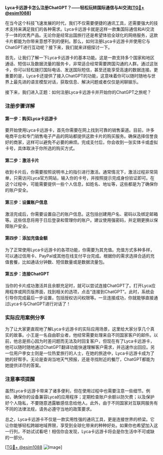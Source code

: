 **Lyca卡远游卡怎么注册ChatGPT？——轻松玩转国际通信与AI交流[[TG💪+ @esim1088](https://t.me/s/esim1088)]**

在当今这个科技飞速发展的时代，我们不仅需要便捷的通讯工具，还需要强大的技术支持来满足我们的各种需求。Lyca卡远游卡就是这样一款集国际通信和AI交流于一体的优秀产品。无论你是经常出国旅行还是希望体验全球化的网络服务，这款卡片都能为你带来意想不到的便利。那么，如何注册Lyca卡远游卡并使用它与ChatGPT进行互动呢？接下来，我们就来详细探讨一下。

首先，让我们了解一下Lyca卡远游卡的基本功能。这是一款支持多个国家和地区通话、短信以及数据流量的服务卡，非常适合经常需要跨国沟通的人群。通过这张卡，你可以轻松拨打国际电话、发送国际短信，甚至还能享受高速的数据连接。更重要的是，Lyca卡还提供了接入ChatGPT的功能，这意味着你可以随时随地与世界上最先进的语言模型对话，获取信息、解决问题或者仅仅是闲聊娱乐。

接下来，我们进入正题：如何注册Lyca卡远游卡并开始你的ChatGPT之旅呢？

### 注册步骤详解

#### 第一步：购买Lyca卡远游卡
要开始使用Lyca卡远游卡，首先你需要在网上找到可靠的销售渠道。目前，许多电商平台和专门销售电子产品的网站都提供这款卡片的购买服务。确保选择信誉良好的商家，这样可以避免不必要的麻烦。完成支付后，你会收到一张实体卡或虚拟卡号，具体取决于你所选的购买方式。

#### 第二步：激活卡片
收到卡片后，你需要按照说明书上的指引进行激活。通常情况下，激活过程非常简单，只需访问Lyca官方网站，输入你的卡号，并按照提示完成身份验证即可。在这个过程中，可能需要提供一些个人信息，如姓名、地址等，这些都是为了确保你的账户安全。

#### 第三步：设置账户信息
激活完成后，你需要设置自己的账户信息。这包括创建用户名、密码以及绑定邮箱等。这些信息将用于日后登录和管理你的账户。建议使用强密码，并定期更换以保障账户安全。

#### 第四步：添加充值金额
为了正常使用Lyca卡远游卡的各项功能，你需要为其充值。充值方式多种多样，可以通过信用卡、PayPal或其他在线支付平台完成。根据你的需求选择合适的充值套餐，比如通话分钟数、短信数量或是数据流量包。

#### 第五步：连接ChatGPT
当你的卡片成功激活并且余额充足时，就可以尝试连接ChatGPT了。打开Lyca应用程序或网页版界面，找到相关的选项，点击“连接到ChatGPT”。此时，系统会引导你完成最后一步设置，包括授权访问权限等。一旦连接成功，你就能够直接通过Lyca卡与ChatGPT进行对话了！

### 实际应用案例分享

为了让大家更直观地了解Lyca卡远游卡的实际应用场景，这里给大家分享几个真实的故事。小王是一名自由职业者，他经常需要处理来自不同国家客户的邮件。以前，他总是担心因为时差问题而无法及时回复客户，但现在有了Lyca卡远游卡，他可以随时随地通过ChatGPT翻译功能快速理解客户需求，并迅速作出回应。另一位用户李女士则是一位热爱旅行的人士，在她的旅途中，Lyca卡远游卡成为了她的好帮手。无论是查询当地天气预报，还是寻找附近的餐厅，ChatGPT都能为她提供详尽的答案。

### 注意事项提醒

虽然Lyca卡远游卡带来了诸多便利，但在使用过程中也需要注意一些细节。例如，确保你的设备兼容Lyca的应用程序；定期检查账户余额以防欠费；以及保护好个人隐私，不要随意透露敏感信息给他人。此外，由于不同国家对互联网服务有不同的法律法规，请务必遵守当地的政策要求。

总之，Lyca卡远游卡不仅是一款实用性强的通讯工具，更是连接世界的桥梁。它让你能够轻松跨越地域界限，享受到全球化带来的种种好处。如果你也希望加入这一行列，不妨试试看吧！相信你会发现，Lyca卡远游卡将会是你生活中不可或缺的一部分。

[[TG💪+ @esim1088](https://t.me/s/esim1088) ![Image](https://i.postimg.cc/4NQfJmqS/Snipaste-2025-05-13-00-14-12.png)]